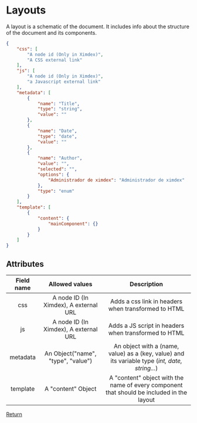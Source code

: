# Layouts

A layout is a schematic of the document. It includes info about the structure of the document and its components.

```json
{
    "css": [
        "A node id (Only in Ximdex)",
        "A CSS external link"
    ],
    "js": [
        "A node id (Only in Ximdex)",
        "a Javascript external link"
    ],
    "metadata": [
        {
            "name": "Title",
            "type": "string",
            "value": ""
        },
        {
            "name": "Date",
            "type": "date",
            "value": ""
        },
        {
            "name": "Author",
            "value": "",
            "selected": "",
            "options": {
                "Administrador de ximdex": "Administrador de ximdex"
            },
            "type": "enum"
        }
    ],
    "template": [
        {
            "content": {
                "mainComponent": {}
            }
        }
    ]
}
```

## Attributes

| Field name |            Allowed values             |                         Description                          |
| :--------: | :-----------------------------------: | :----------------------------------------------------------: |
|    css     | A node ID (In Ximdex), A external URL |     Adds a css link in headers when transformed to HTML      |
|     js     | A node ID (In Ximdex), A external URL |     Adds a JS script in headers when transformed to HTML     |
|  metadata  |  An Object("name", "type", "value")   | An object with a (name, value) as a (key, value) and its variable type (*int, date, string...*) |
|  template  |          A "content" Object           | A "content" object with the name of every component that should be included in the layout |



[Return](./Templates.md)
